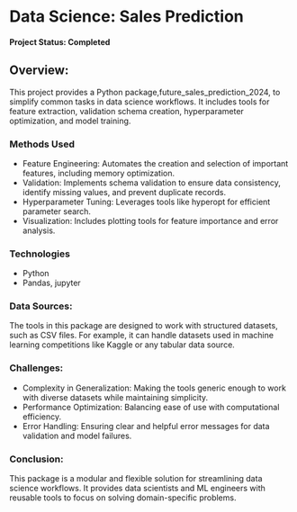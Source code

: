 # Data Science: Sales Prediction

#### Project Status: Completed

## Overview:
This project provides a Python package,future_sales_prediction_2024, to simplify common tasks in data science workflows. It includes tools for feature extraction, validation schema creation, hyperparameter optimization, and model training.


### Methods Used
* Feature Engineering: Automates the creation and selection of important features, including memory optimization.
* Validation: Implements schema validation to ensure data consistency, identify missing values, and prevent duplicate records.
* Hyperparameter Tuning: Leverages tools like hyperopt for efficient parameter search.
* Visualization: Includes plotting tools for feature importance and error analysis.

### Technologies
* Python
* Pandas, jupyter

### Data Sources:
The tools in this package are designed to work with structured datasets, such as CSV files. For example, it can handle datasets used in machine learning competitions like Kaggle or any tabular data source.

### Challenges:
* Complexity in Generalization: Making the tools generic enough to work with diverse datasets while maintaining simplicity.
* Performance Optimization: Balancing ease of use with computational efficiency.
* Error Handling: Ensuring clear and helpful error messages for data validation and model failures.

### Conclusion:
This package is a modular and flexible solution for streamlining data science workflows. It provides data scientists and ML engineers with reusable tools to focus on solving domain-specific problems.

